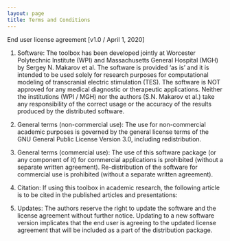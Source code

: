 ```yaml
---
layout: page
title: Terms and Conditions
---
```


End user license agreement [v1.0 / April 1, 2020]

1)	Software: The toolbox has been developed jointly at Worcester Polytechnic Institute (WPI) and Massachusetts General Hospital (MGH) by Sergey N. Makarov et al. The software is provided ‘as is’ and it is intended to be used solely for research purposes for computational modeling of transcranial electric stimulation (TES). The software is NOT approved for any medical diagnostic or therapeutic applications. Neither the institutions (WPI / MGH) nor the authors (S.N. Makarov et al.) take any responsibility of the correct usage or the accuracy of the results produced by the distributed software. 

2)	General terms (non-commercial use): The use for non-commercial academic purposes is governed by the general license terms of the GNU General Public License Version 3.0, including redistribution. 

3)   General terms (commercial use): The use of this software package (or any component of it) for commercial applications is prohibited (without a separate written agreement). Re-distribution of the software for commercial use is prohibited (without a separate written agreement).

4)	Citation: If using this toolbox in academic research, the following article is to be cited in the published articles and presentations:

5)	Updates: The authors reserve the right to update the software and the license agreement without further notice. Updating to a new software version implicates that the end user is agreeing to the updated license agreement that will be included as a part of the distribution package.
